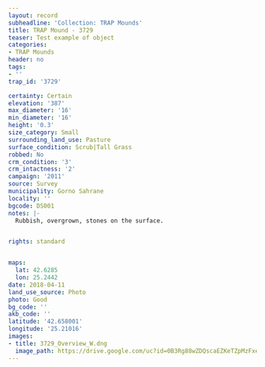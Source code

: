 ```yaml
---
layout: record
subheadline: 'Collection: TRAP Mounds'
title: TRAP Mound - 3729
teaser: Test example of object
categories:
- TRAP Mounds
header: no
tags:
- ''
trap_id: '3729'

certainty: Certain
elevation: '387'
max_diameter: '16'
min_diameter: '16'
height: '0.3'
size_category: Small
surrounding_land_use: Pasture
surface_condition: Scrub|Tall Grass
robbed: No
crm_condition: '3'
crm_intactness: '2'
campaign: '2011'
source: Survey
municipality: Gorno Sahrane
locality: ''
bgcode: DS001
notes: |-
  Rubbish, overgrown, stones on the surface.


rights: standard


maps:
  lat: 42.6285
  lon: 25.2442
date: 2018-04-11
land_use_source: Photo
photo: Good
bg_code: ''
akb_code: ''
latitude: '42.658001'
longitude: '25.21016'
images:
- title: 3729_Overview_W.dng
  image_path: https://drive.google.com/uc?id=0B3Rg88wZDQscaEZKeTZpMzFxeUk
---
```

